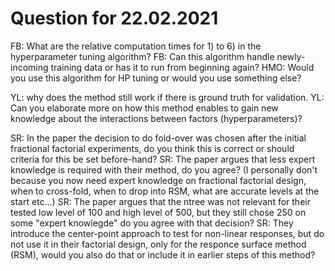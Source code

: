 # Question for 22.02.2021

FB: What are the relative computation times for 1) to 6) in the hyperparameter tuning algorithm?
FB: Can this algorithm handle newly-incoming training data or has it to run from beginning again?
HMO: Would you use this algorithm for HP tuning or would you use something else? 





YL: why does the method still work if there is ground truth for validation.
YL: Can you elaborate more on how this method enables to gain new knowledge about the interactions between factors (hyperparameters)?

SR: In the paper the decision to do fold-over was chosen after the initial fractional factorial experiments, do you think this is correct or should criteria for this be set before-hand?
SR: The paper argues that less expert knowledge is required with their method, do you agree? (I personally don't because you now need expert knowledge on fractional factorial design, when to cross-fold, when to drop into RSM, what are accurate levels at the start etc...)
SR: The paper argues that the ntree was not relevant for their tested low level of 100 and high level of 500, but they still chose 250 on some "expert knowlegde" do you agree with that decision?
SR: They introduce the center-point approach to test for non-linear responses, but do not use it in their factorial design, only for the responce surface method (RSM), would you also do that or include it in earlier steps of this method?
